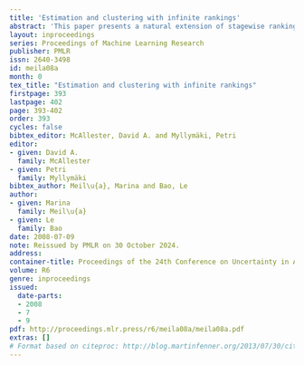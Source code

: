 ```yaml
---
title: 'Estimation and clustering with infinite rankings'
abstract: 'This paper presents a natural extension of stagewise ranking to the the case of infinitely many items. We introduce the infinite generalized Mallows model (IGM), describe its properties and give procedures to estimate it from data. For estimation of multimodal distributions we introduce the Exponential-Blurring-Mean-Shift nonparametric clustering algorithm. The experiments highlight the properties of the new model and demonstrate that infinite models can be simple, elegant and practical.'
layout: inproceedings
series: Proceedings of Machine Learning Research
publisher: PMLR
issn: 2640-3498
id: meila08a
month: 0
tex_title: "Estimation and clustering with infinite rankings"
firstpage: 393
lastpage: 402
page: 393-402
order: 393
cycles: false
bibtex_editor: McAllester, David A. and Myllymäki, Petri
editor:
- given: David A.
  family: McAllester
- given: Petri
  family: Myllymäki
bibtex_author: Meil\u{a}, Marina and Bao, Le
author:
- given: Marina
  family: Meil\u{a}
- given: Le
  family: Bao 
date: 2008-07-09
note: Reissued by PMLR on 30 October 2024.
address:
container-title: Proceedings of the 24th Conference on Uncertainty in Artificial Intelligence
volume: R6
genre: inproceedings
issued:
  date-parts:
  - 2008
  - 7
  - 9
pdf: http://proceedings.mlr.press/r6/meila08a/meila08a.pdf
extras: []
# Format based on citeproc: http://blog.martinfenner.org/2013/07/30/citeproc-yaml-for-bibliographies/
---
```

